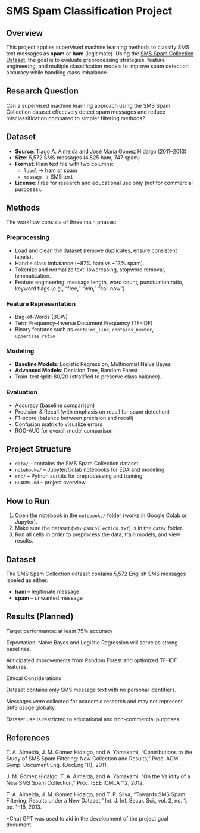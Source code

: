 # SMS Spam Classification Project  

## Overview  
This project applies supervised machine learning methods to classify SMS text messages as **spam** or **ham** (legitimate). Using the [SMS Spam Collection Dataset](https://archive.ics.uci.edu/ml/datasets/sms+spam+collection), the goal is to evaluate preprocessing strategies, feature engineering, and multiple classification models to improve spam detection accuracy while handling class imbalance.  

## Research Question  
Can a supervised machine learning approach using the SMS Spam Collection dataset effectively detect spam messages and reduce misclassification compared to simpler filtering methods?  

## Dataset  
- **Source**: Tiago A. Almeida and José María Gómez Hidalgo (2011–2013)  
- **Size**: 5,572 SMS messages (4,825 ham, 747 spam)  
- **Format**: Plain text file with two columns:  
  - `label` → ham or spam  
  - `message` → SMS text  
- **License**: Free for research and educational use only (not for commercial purposes).  

## Methods  
The workflow consists of three main phases:  

### Preprocessing  
- Load and clean the dataset (remove duplicates, ensure consistent labels).  
- Handle class imbalance (~87% ham vs ~13% spam).  
- Tokenize and normalize text: lowercasing, stopword removal, lemmatization.  
- Feature engineering: message length, word count, punctuation ratio, keyword flags (e.g., “free,” “win,” “call now”).  

### Feature Representation  
- Bag-of-Words (BOW)  
- Term Frequency–Inverse Document Frequency (TF–IDF)  
- Binary features such as `contains_link`, `contains_number`, `uppercase_ratio`  

### Modeling  
- **Baseline Models**: Logistic Regression, Multinomial Naïve Bayes  
- **Advanced Models**: Decision Tree, Random Forest  
- Train-test split: 80/20 (stratified to preserve class balance).  

### Evaluation  
- Accuracy (baseline comparison)  
- Precision & Recall (with emphasis on recall for spam detection)  
- F1-score (balance between precision and recall)  
- Confusion matrix to visualize errors  
- ROC-AUC for overall model comparison  

## Project Structure  
- `data/` – contains the SMS Spam Collection dataset  
- `notebooks/` – Jupyter/Colab notebooks for EDA and modeling  
- `src/` – Python scripts for preprocessing and training  
- `README.md` – project overview  

## How to Run  

1. Open the notebook in the `notebooks/` folder (works in Google Colab or Jupyter).  
2. Make sure the dataset (`SMSSpamCollection.txt`) is in the `data/` folder.  
3. Run all cells in order to preprocess the data, train models, and view results.  

## Dataset  

The SMS Spam Collection dataset contains 5,572 English SMS messages labeled as either:  
- **ham** – legitimate message  
- **spam** – unwanted message  

## Results (Planned)

Target performance: at least 75% accuracy

Expectation: Naïve Bayes and Logistic Regression will serve as strong baselines.

Anticipated improvements from Random Forest and optimized TF–IDF features.

Ethical Considerations

Dataset contains only SMS message text with no personal identifiers.

Messages were collected for academic research and may not represent SMS usage globally.

Dataset use is restricted to educational and non-commercial purposes.

## References

T. A. Almeida, J. M. Gómez Hidalgo, and A. Yamakami, “Contributions to the Study of SMS Spam Filtering: New Collection and Results,” Proc. ACM Symp. Document Eng. (DocEng ’11), 2011.

J. M. Gómez Hidalgo, T. A. Almeida, and A. Yamakami, “On the Validity of a New SMS Spam Collection,” Proc. IEEE ICMLA ’12, 2012.

T. A. Almeida, J. M. Gómez Hidalgo, and T. P. Silva, “Towards SMS Spam Filtering: Results under a New Dataset,” Int. J. Inf. Secur. Sci., vol. 2, no. 1, pp. 1–18, 2013.

*Chat GPT was used to aid in the development of the project goal document
